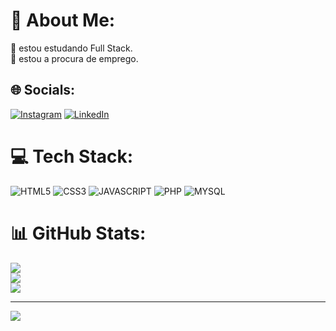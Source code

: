 # 💫 About Me:
🔭 estou estudando Full Stack.<br>🌱 estou a procura de emprego.<br>


## 🌐 Socials:
 [![Instagram](https://img.shields.io/badge/Instagram-%23E4405F.svg?logo=Instagram&logoColor=white)](https://instagram.com/https://www.instagram.com/luc4shfddev/) [![LinkedIn](https://img.shields.io/badge/LinkedIn-%230077B5.svg?logo=linkedin&logoColor=white)](https://www.linkedin.com/in/lucas-henrique-0b2228286/) 

# 💻 Tech Stack:
![HTML5](https://img.shields.io/badge/html5-%23E34F26.svg?style=for-the-badge&logo=html5&logoColor=white) ![CSS3](https://img.shields.io/badge/css3-%231572B6.svg?style=for-the-badge&logo=css3&logoColor=white) 
 ![JAVASCRIPT](https://img.shields.io/badge/JavaScript-F7DF1E?style=for-the-badge&logo=javascript&logoColor=black)  ![PHP](https://img.shields.io/badge/PHP-777BB4?style=for-the-badge&logo=php&logoColor=white) 
 ![MYSQL](https://img.shields.io/badge/MySQL-00000F?style=for-the-badge&logo=mysql&logoColor=white) 
# 📊 GitHub Stats:
![](https://github-readme-stats.vercel.app/api?username=luc4shfd&theme=dark&hide_border=false&include_all_commits=false&count_private=false)<br/>
![](https://github-readme-streak-stats.herokuapp.com/?user=luc4shfd&theme=dark&hide_border=false)<br/>
![](https://github-readme-stats.vercel.app/api/top-langs/?username=luc4shfd&theme=dark&hide_border=false&include_all_commits=false&count_private=false&layout=compact)

---
[![](https://visitcount.itsvg.in/api?id=luc4shfd&icon=0&color=0)](https://visitcount.itsvg.in)

<!-- Proudly created with GPRM ( https://gprm.itsvg.in ) -->

